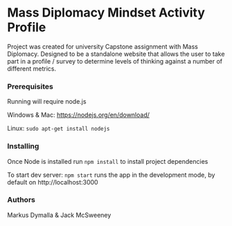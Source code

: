 # Mass Diplomacy Mindset Activity Profile

Project was created for university Capstone assignment with Mass Diplomacy. Designed to be a standalone website that allows the user to take part in a profile / survey to determine levels of thinking against a number of different metrics. 

### Prerequisites
Running will require node.js

Windows & Mac: https://nodejs.org/en/download/

Linux: `sudo apt-get install nodejs`

### Installing
Once Node is installed run `npm install` to install project dependencies

To start dev server: 
`npm start`
runs the app in the development mode, by default on http://localhost:3000

### Authors
Markus Dymalla & Jack McSweeney
